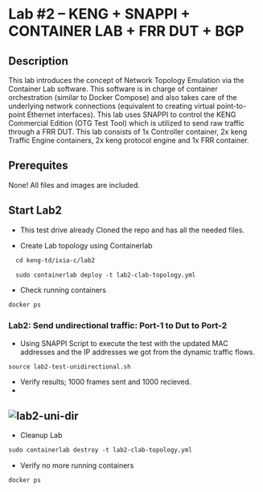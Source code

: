# Lab #2 – KENG + SNAPPI + CONTAINER LAB + FRR DUT + BGP

## Description
This lab introduces the concept of Network Topology Emulation via the Container Lab software. This software is in charge of container orchestration (similar to Docker Compose) and also takes care of the underlying network connections (equivalent to creating virtual point-to-point Ethernet interfaces).
This lab uses SNAPPI  to control the KENG Commercial Edition (OTG Test Tool) which is utilized to send raw traffic through a FRR DUT. This lab consists of 1x Controller container, 2x keng Traffic Engine containers, 2x keng protocol engine and 1x FRR container.


## Prerequites 
None! All files and images are included.

## Start Lab2
- This test drive already Cloned the repo and has all the needed files.

- Create Lab topology using Containerlab
```html
  cd keng-td/ixia-c/lab2
```
```html
  sudo containerlab deploy -t lab2-clab-topology.yml 
  ```

- Check running containers
```html
docker ps
```
### Lab2: Send undirectional traffic: Port-1 to Dut to Port-2
- Using SNAPPI Script to execute the test with the updated MAC addresses and the IP addresses we got from the dynamic traffic flows.
```html
source lab2-test-unidirectional.sh
``` 
- Verify results; 1000 frames sent and 1000 recieved.
- 
![lab2-uni-dir](https://user-images.githubusercontent.com/13612422/219709266-2f893236-0503-44d3-bf8b-4d8c8271c25f.png)
-
- Cleanup Lab
```html
sudo containerlab destroy -t lab2-clab-topology.yml
``` 
- Verify no more running containers
```html
docker ps
```
